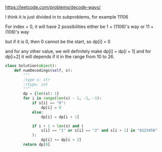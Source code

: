 https://leetcode.com/problems/decode-ways/

I think it is just divided in to subproblems, for example 11106

For index = 0, it will have 2 possibilities either be 1 + (1106)'s way or 11 + (106)'s way

but if it is 0, then 0 cannot be the start, so dp[i] = 0

and for any other value, we will definitely make dp[i] = dp[i + 1]
 and for dp[i+2] it will depends if it in the range from 10 to 26.


```python
class Solution(object):
    def numDecodings(self, s):
        """
        :type s: str
        :rtype: int
        """
        dp = {len(s): 1}
        for i in range(len(s) - 1, -1, -1):
            if s[i] == "0":
                dp[i] = 0
            else:
                dp[i] = dp[i + 1]

            if i + 1 < len(s) and (
                s[i] == "1" or s[i] == "2" and s[i + 1] in "0123456"
            ):
                dp[i] += dp[i + 2]
        return dp[0]
```
